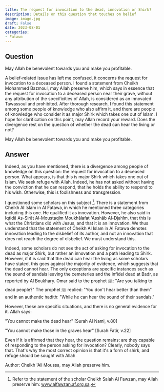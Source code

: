```yaml
---
title: The request for invocation to the dead, innovation or Shirk?
description: Details on this question that touches on belief
image: image.jpg
draft: False
date: 2023-08-01
categories:
- Fatawa
---
```


## Question

May Allah be benevolent towards you and make you profitable.

A belief-related issue has left me confused, it concerns the request for invocation to a
deceased person. I found a statement from Cheikh Mohammed Bazmoul, may Allah preserve him,
which says in essence that the request for invocation to a deceased person near their
grave, without any attribution of the specificities of Allah, is considered as an
innovated Tawassoul and prohibited. After thorough research, I found this statement among
some people of knowledge who also affirm it, and there are people of knowledge who
consider it as major Shirk which takes one out of Islam. I hope for clarification on this
point, may Allah record your reward. Does the divergence rest on the question of whether
the dead can hear the living or not?

May Allah be benevolent towards you and make you profitable.

## Answer

Indeed, as you have mentioned, there is a divergence among people of knowledge on this
question: the request for invocation to a deceased person. What appears, is that this is
major Shirk which takes one out of Islam. We seek refuge with Allah. Indeed, he has not
asked without having the conviction that he can respond, that he holds the ability to
respond to his wish. Otherwise, this is foolishness and transgression.

I questioned some scholars on this subject [^1]. There is a statement from Cheikh Al Islam
in Al Fatawa, in which he mentioned three categories including this one. He qualified it
as innovation. However, he also said in Iqtidâ As-Sirât Al-Moustaqîm Moukhâlafat 'Asshâb
Al-Djahîm, that this is what the Christians did with Jesus, and that it is an innovation.
We thus understand that the statement of Cheikh Al Islam in Al Fatawa denotes innovation
leading to the disbelief of its author, and not an innovation that does not reach the
degree of disbelief. We must understand this.

Indeed, some scholars do not see the act of asking for invocation to the dead as major
Shirk, but rather an innovation and a path leading to Shirk. However, if it is said that
the dead can hear the living as some scholars have stated, this goes against the majority
of evidence, which suggests that the dead cannot hear. The only exceptions are specific
instances such as the sound of sandals leaving the cemeteries and the infidel dead at
Badr, as reported by Al Boukhary. Omar said to the prophet ﷺ: "Are you talking to dead
people?" The prophet ﷺ replied: "You don't hear better than them" and in an authentic
hadith: "While he can hear the sound of their sandals." 

However, these are specific situations, and there is no general evidence for it. Allah 
says: 

"You cannot make the dead hear" [Surah Al Naml, v.80] 

"You cannot make those in the graves hear" [Surah Fatir, v.22]

Even if it is affirmed that they hear, the question remains: are they capable of
responding to the person asking for invocation? Clearly, nobody says that. That's why the
most correct opinion is that it's a form of shirk, and refuge should be sought with
Allah. 

[^1]: Refer to the statement of the scholar Cheikh Salah Al Fawzan, may Allah
preserve him: www.alfawzan.af.org.sa.

Author: Cheikh 'Ali Moussa, may Allah preserve him.

